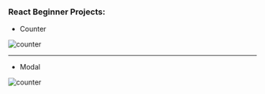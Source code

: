 <h3>React Beginner Projects:</h2>

<ul>
    <li>Counter</li>
</ul>
<img src="https://github.com/Qbickkk/react-beginner-projects/assets/96394576/2473be8d-1644-4bda-8ff0-6411852b0378" alt="counter"/>
<hr/>
<ul>
    <li>Modal</li>
</ul>
<img src="https://github.com/Qbickkk/react-beginner-projects/assets/96394576/719120c6-e98e-46f5-a874-242a94e3751d" alt="counter"/>

